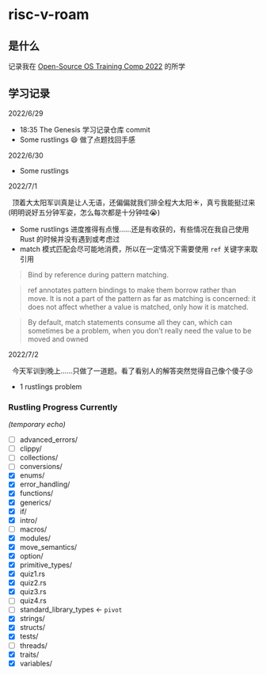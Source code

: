 # risc-v-roam

## 是什么
记录我在 [Open-Source OS Training Comp 2022](https://github.com/LearningOS/rust-based-os-comp2022) 的所学

## 学习记录

2022/6/29 
- 18:35 The Genesis 学习记录仓库 commit
- Some rustlings :smile: 做了点题找回手感

2022/6/30
- Some rustlings 

2022/7/1  

&nbsp;&nbsp;顶着大太阳军训真是让人无语，还偏偏就我们排全程大太阳:sunny:，真亏我能挺过来 (明明说好五分钟军姿，怎么每次都是十分钟哇:sob:)
- Some rustlings 进度推得有点慢……还是有收获的，有些情况在我自己使用 Rust 的时候并没有遇到或考虑过
- match 模式匹配会尽可能地消费，所以在一定情况下需要使用 `ref` 关键字来取引用
> Bind by reference during pattern matching.

> ref annotates pattern bindings to make them borrow rather than move. It is not a part of the pattern as far as matching is concerned: it does not affect whether a value is matched, only how it is matched.

> By default, match statements consume all they can, which can sometimes be a problem, when you don’t really need the value to be moved and owned

2022/7/2  

&nbsp;&nbsp;今天军训到晚上……只做了一道题。看了看别人的解答突然觉得自己像个傻子:cry:
- 1 rustlings problem

### Rustling Progress Currently 
*(temporary echo)*
- [ ] advanced_errors/
- [ ] clippy/
- [ ] collections/
- [ ] conversions/
- [x] enums/
- [x] error_handling/
- [x] functions/
- [x] generics/
- [x] if/
- [x] intro/
- [ ] macros/
- [x] modules/
- [x] move_semantics/
- [x] option/
- [x] primitive_types/
- [x] quiz1.rs
- [x] quiz2.rs
- [x] quiz3.rs
- [ ] quiz4.rs
- [ ] standard_library_types ← `pivot`
- [x] strings/
- [x] structs/
- [x] tests/
- [ ] threads/
- [x] traits/
- [x] variables/